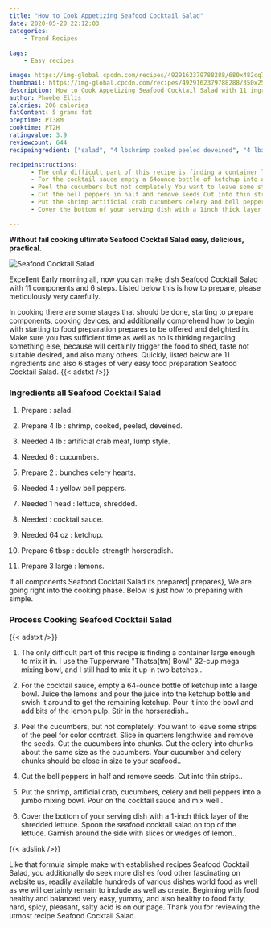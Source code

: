 ```yaml
---
title: "How to Cook Appetizing Seafood Cocktail Salad"
date: 2020-05-20 22:12:03
categories:
    - Trend Recipes
    
tags:
    - Easy recipes

image: https://img-global.cpcdn.com/recipes/4929162379788288/680x482cq70/seafood-cocktail-salad-recipe-main-photo.jpg
thumbnail: https://img-global.cpcdn.com/recipes/4929162379788288/350x250cq70/seafood-cocktail-salad-recipe-main-photo.jpg
description: How to Cook Appetizing Seafood Cocktail Salad with 11 ingredients and 6 stages of easy cooking.
author: Phoebe Ellis
calories: 206 calories
fatContent: 5 grams fat
preptime: PT38M
cooktime: PT2H
ratingvalue: 3.9
reviewcount: 644
recipeingredient: ["salad", "4 lbshrimp cooked peeled deveined", "4 lbartificial crab meat lump style", "6cucumbers", "2bunches celery hearts", "4yellow bell peppers", "1 headlettuce shredded", "cocktail sauce", "64 ozketchup", "6 tbspdoublestrength horseradish", "3 largelemons"]

recipeinstructions: 
      - The only difficult part of this recipe is finding a container large enough to mix it in I use the Tupperware Thatsatm Bowl 32cup mega mixing bowl and I still had to mix it up in two batches 
      - For the cocktail sauce empty a 64ounce bottle of ketchup into a large bowl Juice the lemons and pour the juice into the ketchup bottle and swish it around to get the remaining ketchup Pour it into the bowl and add bits of the lemon pulp Stir in the horseradish 
      - Peel the cucumbers but not completely You want to leave some strips of the peel for color contrast Slice in quarters lengthwise and remove the seeds Cut the cucumbers into chunks Cut the celery into chunks about the same size as the cucumbers Your cucumber and celery chunks should be close in size to your seafood 
      - Cut the bell peppers in half and remove seeds Cut into thin strips 
      - Put the shrimp artificial crab cucumbers celery and bell peppers into a jumbo mixing bowl Pour on the cocktail sauce and mix well 
      - Cover the bottom of your serving dish with a 1inch thick layer of the shredded lettuce Spoon the seafood cocktail salad on top of the lettuce Garnish around the side with slices or wedges of lemon

---
```




**Without fail cooking ultimate Seafood Cocktail Salad easy, delicious, practical**. 


![Seafood Cocktail Salad](https://img-global.cpcdn.com/recipes/4929162379788288/680x482cq70/seafood-cocktail-salad-recipe-main-photo.jpg "Seafood Cocktail Salad")




Excellent Early morning all, now you can make dish Seafood Cocktail Salad with 11 components and 6 steps. Listed below this is how to prepare, please meticulously very carefully.

In cooking there are some stages that should be done, starting to prepare components, cooking devices, and additionally comprehend how to begin with starting to food preparation prepares to be offered and delighted in. Make sure you has sufficient time as well as no is thinking regarding something else, because will certainly trigger the food to shed, taste not suitable desired, and also many others. Quickly, listed below are 11 ingredients and also 6 stages of very easy food preparation Seafood Cocktail Salad.
{{< adstxt />}}

### Ingredients all Seafood Cocktail Salad


1. Prepare  : salad.

1. Prepare 4 lb : shrimp, cooked, peeled, deveined.

1. Needed 4 lb : artificial crab meat, lump style.

1. Needed 6 : cucumbers.

1. Prepare 2 : bunches celery hearts.

1. Needed 4 : yellow bell peppers.

1. Needed 1 head : lettuce, shredded.

1. Needed  : cocktail sauce.

1. Needed 64 oz : ketchup.

1. Prepare 6 tbsp : double-strength horseradish.

1. Prepare 3 large : lemons.



If all components Seafood Cocktail Salad its prepared| prepares}, We are going right into the cooking phase. Below is just how to preparing with simple.

### Process Cooking Seafood Cocktail Salad

{{< adstxt />}}


1. The only difficult part of this recipe is finding a container large enough to mix it in. I use the Tupperware &#34;Thatsa(tm) Bowl&#34; 32-cup mega mixing bowl, and I still had to mix it up in two batches..



1. For the cocktail sauce, empty a 64-ounce bottle of ketchup into a large bowl. Juice the lemons and pour the juice into the ketchup bottle and swish it around to get the remaining ketchup. Pour it into the bowl and add bits of the lemon pulp. Stir in the horseradish..



1. Peel the cucumbers, but not completely. You want to leave some strips of the peel for color contrast. Slice in quarters lengthwise and remove the seeds. Cut the cucumbers into chunks. Cut the celery into chunks about the same size as the cucumbers. Your cucumber and celery chunks should be close in size to your seafood..



1. Cut the bell peppers in half and remove seeds. Cut into thin strips..



1. Put the shrimp, artificial crab, cucumbers, celery and bell peppers into a jumbo mixing bowl. Pour on the cocktail sauce and mix well..



1. Cover the bottom of your serving dish with a 1-inch thick layer of the shredded lettuce. Spoon the seafood cocktail salad on top of the lettuce. Garnish around the side with slices or wedges of lemon..





{{< adslink />}}

Like that formula simple make with established recipes Seafood Cocktail Salad, you additionally do seek more dishes food other fascinating on website us, readily available hundreds of various dishes world food as well as we will certainly remain to include as well as create. Beginning with food healthy and balanced very easy, yummy, and also healthy to food fatty, hard, spicy, pleasant, salty acid is on our page. Thank you for reviewing the utmost recipe Seafood Cocktail Salad.
